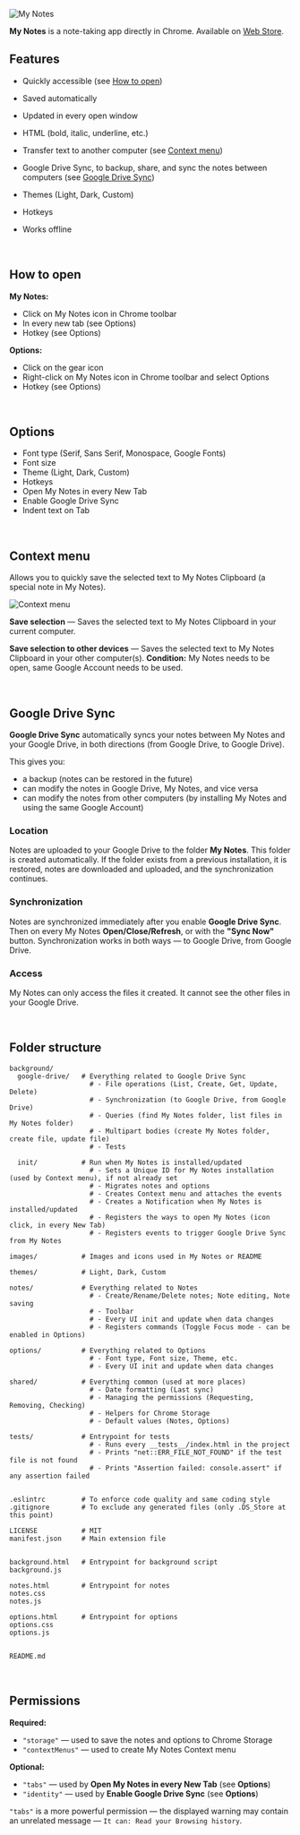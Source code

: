 ![My Notes](images/my-notes.png)

**My Notes** is a note-taking app directly in Chrome.
Available on [Web Store](https://chrome.google.com/webstore/detail/my-notes/lkeeogfaiembcblonahillacpaabmiop).

## Features

- Quickly accessible (see [How to open](#how-to-open))

- Saved automatically

- Updated in every open window

- HTML (bold, italic, underline, etc.)

- Transfer text to another computer (see [Context menu](#context-menu))

- Google Drive Sync, to backup, share, and sync the notes between computers (see [Google Drive Sync](#google-drive-sync))

- Themes (Light, Dark, Custom)

- Hotkeys

- Works offline

<br>

## How to open

**My Notes:**

- Click on My Notes icon in Chrome toolbar
- In every new tab (see Options)
- Hotkey (see Options)

**Options:**

- Click on the gear icon
- Right-click on My Notes icon in Chrome toolbar and select Options
- Hotkey (see Options)

<br>

## Options

- Font type (Serif, Sans Serif, Monospace, Google Fonts)
- Font size
- Theme (Light, Dark, Custom)
- Hotkeys
- Open My Notes in every New Tab
- Enable Google Drive Sync
- Indent text on Tab

<br>

## Context menu

Allows you to quickly save the selected text to My Notes Clipboard (a special note in My Notes).

![Context menu](images/context-menu.png)

**Save selection** — Saves the selected text to My Notes Clipboard in your current computer.

**Save selection to other devices** — Saves the selected text to My Notes Clipboard in your other computer(s).
**Condition:** My Notes needs to be open, same Google Account needs to be used.

<br>

## Google Drive Sync

**Google Drive Sync** automatically syncs your notes between My Notes and your Google Drive, in both directions (from Google Drive, to Google Drive).

This gives you:

- a backup (notes can be restored in the future)
- can modify the notes in Google Drive, My Notes, and vice versa
- can modify the notes from other computers (by installing My Notes and using the same Google Account)

### Location

Notes are uploaded to your Google Drive to the folder **My Notes**. This folder is created automatically.
If the folder exists from a previous installation, it is restored, notes are downloaded and uploaded, and the synchronization continues.

### Synchronization

Notes are synchronized immediately after you enable **Google Drive Sync**.
Then on every My Notes **Open/Close/Refresh**, or with the **"Sync Now"** button.
Synchronization works in both ways — to Google Drive, from Google Drive.

### Access

My Notes can only access the files it created.
It cannot see the other files in your Google Drive.

<br>

## Folder structure

```
background/
  google-drive/   # Everything related to Google Drive Sync
                    # - File operations (List, Create, Get, Update, Delete)
                    # - Synchronization (to Google Drive, from Google Drive)
                    # - Queries (find My Notes folder, list files in My Notes folder)
                    # - Multipart bodies (create My Notes folder, create file, update file)
                    # - Tests

  init/           # Run when My Notes is installed/updated
                    # - Sets a Unique ID for My Notes installation (used by Context menu), if not already set
                    # - Migrates notes and options
                    # - Creates Context menu and attaches the events
                    # - Creates a Notification when My Notes is installed/updated
                    # - Registers the ways to open My Notes (icon click, in every New Tab)
                    # - Registers events to trigger Google Drive Sync from My Notes

images/           # Images and icons used in My Notes or README

themes/           # Light, Dark, Custom

notes/            # Everything related to Notes
                    # - Create/Rename/Delete notes; Note editing, Note saving
                    # - Toolbar
                    # - Every UI init and update when data changes
                    # - Registers commands (Toggle Focus mode - can be enabled in Options)

options/          # Everything related to Options
                    # - Font type, Font size, Theme, etc.
                    # - Every UI init and update when data changes

shared/           # Everything common (used at more places)
                    # - Date formatting (Last sync)
                    # - Managing the permissions (Requesting, Removing, Checking)
                    # - Helpers for Chrome Storage
                    # - Default values (Notes, Options)

tests/            # Entrypoint for tests
                    # - Runs every __tests__/index.html in the project
                    # - Prints "net::ERR_FILE_NOT_FOUND" if the test file is not found
                    # - Prints "Assertion failed: console.assert" if any assertion failed


.eslintrc         # To enforce code quality and same coding style
.gitignore        # To exclude any generated files (only .DS_Store at this point)

LICENSE           # MIT
manifest.json     # Main extension file


background.html   # Entrypoint for background script
background.js

notes.html        # Entrypoint for notes
notes.css
notes.js

options.html      # Entrypoint for options
options.css
options.js


README.md
```

<br>

## Permissions

**Required:**

- `"storage"` — used to save the notes and options to Chrome Storage
- `"contextMenus"` — used to create My Notes Context menu

**Optional:**

- `"tabs"` — used by **Open My Notes in every New Tab** (see **Options**)
- `"identity"` — used by **Enable Google Drive Sync** (see **Options**)

`"tabs"` is a more powerful permission — the displayed warning may contain an unrelated message — `It can: Read your Browsing history`.

